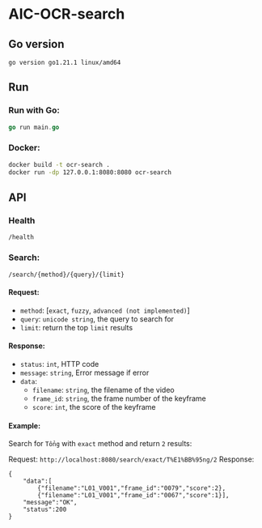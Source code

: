 # AIC-OCR-search

## Go version
```
go version go1.21.1 linux/amd64
```

## Run 

### Run with Go:
```go
go run main.go
```

### Docker:
```bash
docker build -t ocr-search .  
docker run -dp 127.0.0.1:8080:8080 ocr-search
```

## API

### Health
`/health`

### Search:
`/search/{method}/{query}/{limit}`

#### Request:
- `method`: [`exact`, `fuzzy`, `advanced (not implemented)`]
- `query`: `unicode string`, the query to search for
- `limit`: return the top `limit` results

#### Response:
- `status`: `int`, HTTP code
- `message`: `string`, Error message if error
- `data`: 
    - `filename`: `string`, the filename of the video
    - `frame_id`: `string`, the frame number of the keyframe
    - `score`: `int`, the score of the keyframe

#### Example: 
Search for `Tổng` with `exact` method and return `2` results: 

Request: `http://localhost:8080/search/exact/T%E1%BB%95ng/2`
Response: 
```
{
    "data":[
        {"filename":"L01_V001","frame_id":"0079","score":2},
        {"filename":"L01_V001","frame_id":"0067","score":1}],
    "message":"OK",
    "status":200
}
```